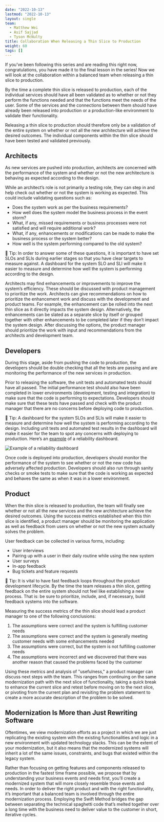 ```yaml
---
date: "2022-10-13"
lastmod: "2022-10-13"
layout: single
team:
  - Matthew Wei
  - Asif Sajjad
  - Tyson McNulty
title: Collaboration When Releasing a Thin Slice to Production
weight: 60
tags: []
---
```


If you’ve been following this series and are reading this right now, congratulations, you have made it to the final lesson in the series! Now we will look at the collaboration within a balanced team when releasing a thin slice to production.

By the time a complete thin slice is released to production, each of the individual services should have all been validated as to whether or not they perform the functions needed and that the functions meet the needs of the user. Some of the services and the connections between them should have already been released into production or a production-like environment to validate their functionality.

Releasing a thin slice to production should therefore only be a validation of the entire system on whether or not all the new architecture will achieve the desired outcomes. The individual components within the thin slice should have been tested and validated previously.

## Architects

As new services are pushed into production, architects are concerned with the performance of the system and whether or not the new architecture is behaving as expected according to the design.

While an architect’s role is not primarily a testing role, they can step in and help check out whether or not the system is working as expected. This could include validating questions such as:

- Does the system work as per the business requirements?
- How well does the system model the business process in the event storm?
- What, if any, missed requirements or business processes were not satisfied and will require additional work?
- What, if any, enhancements or modifications can be made to make the business process or the system better?
- How well is the system performing compared to the old system?

💁 Tip: In order to answer some of these questions, it is important to have set SLOs and SLIs during earlier stages so that you have clear targets to measure against. A dashboard for the system SLO and SLI will make it easier to measure and determine how well the system is performing according to the design.

Architects may find enhancements or improvements to improve the system’s efficiency. These should be discussed with product management to prioritize the work. Architects can give recommendations on how to prioritize the enhancement work and discuss with the development and product teams. For example, the enhancement can be rolled into the next thin slice as it directly impacts the system design. Alternatively, the enhancements can be slated as a separate slice by itself or grouped together with other enhancements to be completed later if they don’t impact the system design. After discussing the options, the product manager should prioritize the work with input and recommendations from the architects and development team.

## Developers

During this stage, aside from pushing the code to production, the developers should be double checking that all the tests are passing and are monitoring the performance of the new services in production.

Prior to releasing the software, the unit tests and automated tests should have all passed. The initial performance test should also have been completed in lower environments (development, testing and integration) to make sure that the code is performing to expectations. Developers should make sure that these tests have passed and check with the product manager that there are no concerns before deploying code to production.

💁 Tip: A dashboard for the system SLOs and SLIs will make it easier to measure and determine how well the system is performing according to the design. Including unit tests and automated test results in the dashboard will make it easier for the team to spot any concerns with deploying to production. Here’s an [example](https://docs.vmware.com/en/VMware-Tanzu-Service-Mesh/services/slos-with-tsm/images/GUID-45F7A488-E917-4360-AA2D-BB09E7D88673-low.png) of a reliability dashboard.

![Example of a reliability dashboard](/learningpaths/swift-practice/images/image2.png)

Once code is deployed into production, developers should monitor the performance of the system to see whether or not the new code has adversely affected production. Developers should also run through sanity checks or smoke tests to make sure that the code is working as expected and behaves the same as when it was in a lower environment.

## Product

When the thin slice is released to production, the team will finally see whether or not all the new services and the new architecture achieve the desired outcomes. Using the success metrics established when this thin slice is identified, a product manager should be monitoring the application as well as feedback from users on whether or not the new system actually solves the problem.

User feedback can be collected in various forms, including:

- User interviews
- Pairing up with a user in their daily routine while using the new system
- User surveys
- In-app feedback
- Bug tickets and feature requests

💁 Tip: It is vital to have fast feedback loops throughout the product development lifecycle. By the time the team releases a thin slice, getting feedback on the entire system should not feel like establishing a new process. That is: be sure to prioritize, include, and, if necessary, build feedback systems into the software.

Measuring the success metrics of the thin slice should lead a product manager to one of the following conclusions:

1. The assumptions were correct and the system is fulfilling customer needs
2. The assumptions were correct and the system is generally meeting customer needs with some enhancements needed
3. The assumptions were correct, but the system is not fulfilling customer needs
4. The assumptions were incorrect and we discovered that there was another reason that caused the problems faced by the customer

Using these metrics and analysis of "usefulness," a product manager can discuss next steps with the team. This ranges from continuing on the same modernization path with the next slice of functionality, taking a quick break to enhance the current slice and retest before moving on to the next slice, or pivoting from the current plan and revisiting the problem statement to create a more accurate description of the problem to be solved.

## Modernization Is More than Just Rewriting Software

Oftentimes, we view modernization efforts as a project in which we are just replicating the existing system with the existing functionalities and logic in a new environment with updated technology stacks. This can be the extent of your modernization, but it also means that the modernized systems will inherit a lot of the same issues, constraints, and bugs that existed within the legacy system.

Rather than focusing on getting features and components released to production in the fastest time frame possible, we propose that by understanding your business events and needs first, you’ll create a modernized system that will more closely resemble those events and needs. In order to deliver the right product and with the right functionality, it’s important that a balanced team is involved through the entire modernization process. Employing the Swift Method bridges the gap between separating the technical spaghetti code that’s melted together over a long time with the business need to deliver value to the customer in short, iterative cycles.

